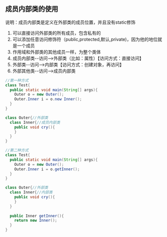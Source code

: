 ## 成员内部类的使用

说明：成员内部类是定义在外部类的成员位置，并且没有static修饰

1. 可以直接访问外部类的所有成员，包含私有的
2. 可以添加任意访问修饰符（public,protected,默认,private)，因为他的地位就是一个成员
3. 作用域和外部类的其他成员一样，为整个类体
4. 成员内部类--访问-->外部类（比如：属性）【访问方式：直接访问】
5. 外部类--访问-->内部类【访问方式：创建对象，再访问】
6. 外部其他类--访问-->成员内部类

```java
//第一种方式
class Test{
  public static void main(String[] args){
    Outer o = new Outer();
    Outer.Inner i = o.new Inner();
  }
}

class Outer{//外部类
  class Inner{//成员内部类
    public void cry(){
    }
  }
}
```

```java
//第二种方式
class Test{
  public static void main(String[] args){
    Outer o = new Outer();
    Outer.Inner i = o.getInner();
  }
}

class Outer{//外部类
  class Inner{//内部类
    public void cry(){
    }
  }
  
  public Inner getInner(){
    return new Inner();
  }
}
```
